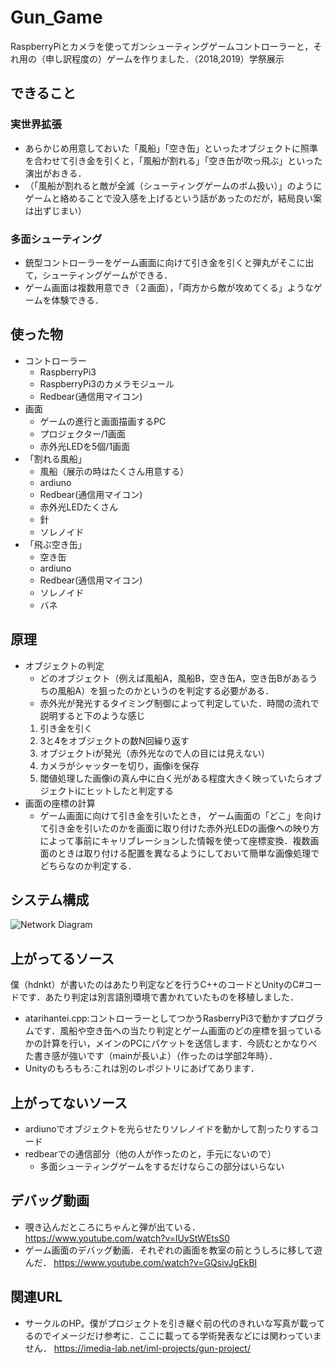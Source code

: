 # Gun_Game
RaspberryPiとカメラを使ってガンシューティングゲームコントローラーと，それ用の（申し訳程度の）ゲームを作りました．（2018,2019）学祭展示

## できること
### 実世界拡張
- あらかじめ用意しておいた「風船」「空き缶」といったオブジェクトに照準を合わせて引き金を引くと，「風船が割れる」「空き缶が吹っ飛ぶ」といった演出がおきる．
- （「風船が割れると敵が全滅（シューティングゲームのボム扱い）」のようにゲームと絡めることで没入感を上げるという話があったのだが，結局良い案は出ずじまい）
### 多面シューティング 
- 銃型コントローラーをゲーム画面に向けて引き金を引くと弾丸がそこに出て，シューティングゲームができる．
- ゲーム画面は複数用意でき（２画面），「両方から敵が攻めてくる」ようなゲームを体験できる．

## 使った物
- コントローラー
  - RaspberryPi3
  - RaspberryPi3のカメラモジュール
  - Redbear(通信用マイコン)
- 画面
  - ゲームの進行と画面描画するPC 
  - プロジェクター/1画面
  - 赤外光LEDを5個/1画面
- 「割れる風船」
  - 風船（展示の時はたくさん用意する）
  - ardiuno
  - Redbear(通信用マイコン)
  - 赤外光LEDたくさん
  - 針
  - ソレノイド
- 「飛ぶ空き缶」
  - 空き缶
  - ardiuno
  - Redbear(通信用マイコン)
  - ソレノイド
  - バネ

## 原理
- オブジェクトの判定
  - どのオブジェクト（例えば風船A，風船B，空き缶A，空き缶Bがあるうちの風船A）を狙ったのかというのを判定する必要がある．
  - 赤外光が発光するタイミング制御によって判定していた．時間の流れで説明すると下のような感じ
   1. 引き金を引く
   2. 3と4をオブジェクトの数N回繰り返す
   3. オブジェクトiが発光（赤外光なので人の目には見えない）
   4. カメラがシャッターを切り，画像iを保存
   5. 閾値処理した画像iの真ん中に白く光がある程度大きく映っていたらオブジェクトiにヒットしたと判定する
- 画面の座標の計算
  - ゲーム画面に向けて引き金を引いたとき， ゲーム画面の「どこ」を向けて引き金を引いたのかを画面に取り付けた赤外光LEDの画像への映り方によって事前にキャリブレーションした情報を使って座標変換．複数画面のときは取り付ける配置を異なるようにしておいて簡単な画像処理でどちらなのか判定する．

## システム構成
![Network Diagram](https://user-images.githubusercontent.com/69378772/119869204-eb440f00-bf5a-11eb-91d7-207d23608ff6.png)


## 上がってるソース
僕（hdnkt）が書いたのはあたり判定などを行うC++のコードとUnityのC#コードです．あたり判定は別言語別環境で書かれていたものを移植しました．
- atarihantei.cpp:コントローラーとしてつかうRasberryPi3で動かすプログラムです．風船や空き缶への当たり判定とゲーム画面のどの座標を狙っているかの計算を行い，メインのPCにパケットを送信します．今読むとかなりべた書き感が強いです（mainが長いよ）（作ったのは学部2年時）．
- Unityのもろもろ:これは別のレポジトリにあげてあります．

## 上がってないソース
- ardiunoでオブジェクトを光らせたりソレノイドを動かして割ったりするコード
- redbearでの通信部分（他の人が作ったのと，手元にないので）
  - 多面シューティングゲームをするだけならこの部分はいらない 

## デバッグ動画
- 覗き込んだところにちゃんと弾が出ている．
https://www.youtube.com/watch?v=lUyStWEtsS0
- ゲーム画面のデバッグ動画．それぞれの画面を教室の前とうしろに移して遊んだ．
https://www.youtube.com/watch?v=GQsivJgEkBI
## 関連URL
- サークルのHP。僕がプロジェクトを引き継ぐ前の代のきれいな写真が載ってるのでイメージだけ参考に．ここに載ってる学術発表などには関わっていません．
https://imedia-lab.net/iml-projects/gun-project/
